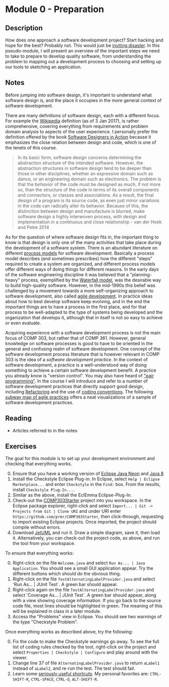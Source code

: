 # Module 0 - Preparation

## Description

How does one approach a software development project? Start hacking and hope for the best? Probably not. This would just be [inviting disaster](http://spectrum.ieee.org/static/the-staggering-impact-of-it-systems-gone-wrong). In this pseudo-module, I will present an overview of the important steps we need to take to prepare to develop quality software, from understanding the problem to mapping out a development process to choosing and setting up our tools to sketching an application.

## Notes

Before jumping into software design, it's important to understand what software design is, and the place it occupies in the more general context of software development.

There are many definitions of software design, each with a different focus. For example the [Wikipedia](https://en.wikipedia.org/wiki/Software_design) definition (as of 3 Jan 2017), is rather comprehensive, covering everything from requirements and problem domain analysis to aspects of the user experience. I personally prefer the definition offered by the book [Software Designers in Action](http://dl.acm.org/citation.cfm?id=2535028) because it emphasizes the close relation between design and code, which is one of the tenets of this course.

> In its basic form, software design concerns determining the abstraction structure of the intended software. However, the abstraction structures in software design tend to be deeper than those in other disciplines, whether an expressive domain such as dance, or an engineering domain such as electronics. The problem is that the *behavior* of the code must be designed as much, if not more so, than the structure of the code in terms of its overall components and connectors, or classes and associations. As a result, the final design of a program is its source code, as even just minor variations in the code can radically alter its behavior. Because of this, the distinction between design and manufacture is blurred, make software design a highly interwoven process, with design and implementation in a continuous and close relationship - van der Hoek and Petre 2014

As for the question of where software design fits in, the important thing to know is that design is only one of the many activities that take place during the development of a software system. There is an abundant literature on different [process models](https://en.wikipedia.org/wiki/Software_development_process) for software development. Basically a process model describes (and sometimes prescribes) how the different "steps" required to create a system are organized, and different process models offer different ways of doing things for different reasons. In the early days of the software engineering discipline it was believed that a "planning-heavy" process, exemplified by the [Waterfall model](https://en.wikipedia.org/wiki/Software_development_process#Waterfall_development), was the desirable way to build high-quality software. However, in the mid-1990s this belief was challenged by a movement towards a more self-organizing approach to software development, also called [agile development](https://en.wikipedia.org/wiki/Agile_software_development). In practice ideas about how to best develop software keep evolving, and in the end the important things are to have a process in the first place, and for that process to be well-adapted to the type of systems being developed and the organization that develops it, although that in itself is not so easy to achieve or even evaluate. 

Acquiring experience with a software development process is not the main focus of COMP 303, but rather that of COMP 361. However, general knowledge on software processes is good to have to be oriented in the general and confusing realm of software development. One concept of the software development process literature that is however relevant in COMP 303 is the idea of a *software development practice*. In the context of software development, a practice is a well-understood way of doing something to achieve a certain software development benefit. A practice you already know is "version control". You may also have heard of ["pair programming"](https://en.wikipedia.org/wiki/Pair_programming). In the course I will introduce and refer to a number of software development practices that directly support good design, including [Refactoring](https://en.wikipedia.org/wiki/Code_refactoring) and the use of [coding conventions](https://en.wikipedia.org/wiki/Coding_conventions). The following [subway map of agile practices](https://www.agilealliance.org/agile101/subway-map-to-agile-practices/) offers a neat visualizations of a sample of software development practices.

## Reading

* Articles referred to in the notes

## Exercises

The goal for this module is to set up your development environment and checking that everything works. 

0. Ensure that you have a working version of [Eclipse Java Neon](http://www.eclipse.org/) and [Java 8](https://www.java.com/en/)
0. Install the Checkstyle Eclipse Plug-in. In Eclipse, select `Help | Eclipse Marketplace...` and enter `Checkstyle` in the `Find:` box. From the results, install `Checkstyle Plug-In...`.
0. Similar as the above, install the EclEmma Eclipse-Plug-In.
0. Check-out the [COMP303Starter](https://github.com/prmr/COMP303Starter) project into you workspace. In the Eclipse package explorer, right-click and select `Import... | Git -> Projects from Git | Clone URI` and under URI enter `https://github.com/prmr/COMP303Starter`, then click-through, requesting to import existing Eclipse projects. Once imported, the project should compile without errors.
0. Download [JetUML](http://cs.mcgill.ca/~martin/jetuml/) and run it. Draw a simple diagram, save it, then load it. Alternatively, you can check-out the project code, as above, and run the tool from your workspace.

To ensure that everything works:

0. Right-click on the file `Welcome.java` and select `Run As... | Java Application`. You should see a small GUI application appear. Try the different buttons which should do the obvious thing.
0. Right-click on the file `TestAlternatingLabelProvider.java` and select 'Run As... | JUnit Test`. A green bar should appear.
0. Right-click again on the file `TestAlternatingLabelProvider.java` and select 'Coverage As... | JUnit Test`. A green bar should appear, along with a view showing coverage information. If you go back to the source code file, most lines should be highlighted in green. The meaning of this will be explained in class in a later module.
0. Access the "Problems" view in Eclipse. You should see two warnings of the type "Checkstyle Problem".

Once everything works as described above, try the following:

0. Fix the code to make the Checkstyle warnings go away. To see the full list of coding rules checked by the tool, right-click on the project and select `Properties | Checkstyle | Configure` and play around with the viewer.
0. Change line 37 of file `AlternatingLabelProvider.java` to return `aLabel1` instead of `aLabel2`, and re-run the test. The test should fail.
0. Learn some [seriously useful shortcuts](http://www.vogella.com/tutorials/EclipseShortcuts/article.html). My personal favorites are: `CTRL-SHIFT-R`, `CTRL-SPACE`, `CTRL-O`, `ALT-SHIFT-R`.
